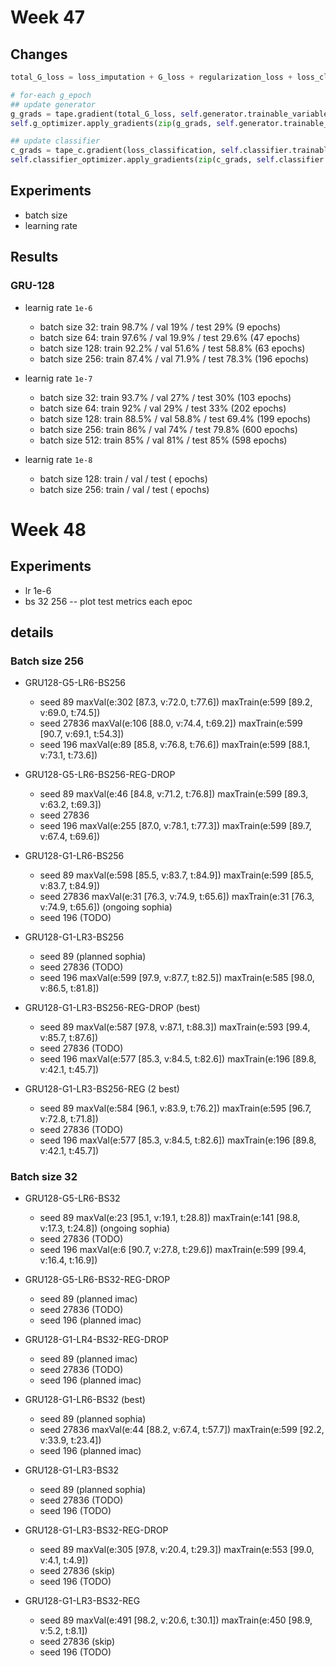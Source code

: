 # Week 47

## Changes

```python
total_G_loss = loss_imputation + G_loss + regularization_loss + loss_classification

# for-each g_epoch
## update generator
g_grads = tape.gradient(total_G_loss, self.generator.trainable_variables)
self.g_optimizer.apply_gradients(zip(g_grads, self.generator.trainable_variables))

## update classifier
c_grads = tape_c.gradient(loss_classification, self.classifier.trainable_variables)
self.classifier_optimizer.apply_gradients(zip(c_grads, self.classifier.trainable_variables))
```

## Experiments

- batch size
- learning rate


## Results
### GRU-128
- learnig rate  `1e-6`

  - batch size 32: train 98.7% / val 19% / test 29% (9 epochs)
  - batch size 64: train 97.6% / val 19.9% / test 29.6% (47 epochs)
  - batch size 128: train 92.2% / val 51.6% / test 58.8% (63 epochs)
  - batch size 256: train 87.4% / val 71.9% / test 78.3% (196 epochs)

- learnig rate  `1e-7`

  - batch size 32: train 93.7% / val 27% / test 30% (103 epochs)
  - batch size 64: train 92% / val 29% / test 33% (202 epochs)
  - batch size 128: train 88.5% / val 58.8% / test 69.4% (199 epochs)
  - batch size 256: train 86% / val 74% / test 79.8% (600 epochs)
  - batch size 512: train 85% / val 81% / test 85% (598 epochs)

- learnig rate  `1e-8`
  
  - batch size 128: train  / val / test ( epochs)
  - batch size 256: train  / val / test ( epochs)
  
# Week 48
## Experiments
- lr 1e-6
- bs 32 256
-- plot test metrics each epoc

## details

### Batch size 256

- GRU128-G5-LR6-BS256
  - seed 89     maxVal(e:302 [87.3, v:72.0, t:77.6]) maxTrain(e:599 [89.2, v:69.0, t:74.5])
  - seed 27836  maxVal(e:106 [88.0, v:74.4, t:69.2]) maxTrain(e:599 [90.7, v:69.1, t:54.3])
  - seed 196    maxVal(e:89 [85.8, v:76.8, t:76.6]) maxTrain(e:599 [88.1, v:73.1, t:73.6])

- GRU128-G5-LR6-BS256-REG-DROP
  - seed 89     maxVal(e:46 [84.8, v:71.2, t:76.8]) maxTrain(e:599 [89.3, v:63.2, t:69.3])
  - seed 27836  
  - seed 196    maxVal(e:255 [87.0, v:78.1, t:77.3]) maxTrain(e:599 [89.7, v:67.4, t:69.6])

- GRU128-G1-LR6-BS256
  - seed 89     maxVal(e:598 [85.5, v:83.7, t:84.9]) maxTrain(e:599 [85.5, v:83.7, t:84.9])
  - seed 27836  maxVal(e:31 [76.3, v:74.9, t:65.6]) maxTrain(e:31 [76.3, v:74.9, t:65.6]) (ongoing sophia)
  - seed 196 (TODO)

- GRU128-G1-LR3-BS256
  - seed 89 (planned sophia)
  - seed 27836 (TODO)
  - seed 196    maxVal(e:599 [97.9, v:87.7, t:82.5]) maxTrain(e:585 [98.0, v:86.5, t:81.8])

- GRU128-G1-LR3-BS256-REG-DROP (best)
  - seed 89     maxVal(e:587 [97.8, v:87.1, t:88.3]) maxTrain(e:593 [99.4, v:85.7, t:87.6])
  - seed 27836 (TODO)
  - seed 196    maxVal(e:577 [85.3, v:84.5, t:82.6]) maxTrain(e:196 [89.8, v:42.1, t:45.7])

- GRU128-G1-LR3-BS256-REG (2 best)
  - seed 89     maxVal(e:584 [96.1, v:83.9, t:76.2]) maxTrain(e:595 [96.7, v:72.8, t:71.8])
  - seed 27836 (TODO)
  - seed 196    maxVal(e:577 [85.3, v:84.5, t:82.6]) maxTrain(e:196 [89.8, v:42.1, t:45.7])

### Batch size 32

- GRU128-G5-LR6-BS32
  - seed 89     maxVal(e:23 [95.1, v:19.1, t:28.8]) maxTrain(e:141 [98.8, v:17.3, t:24.8]) (ongoing sophia)
  - seed 27836 (TODO)
  - seed 196    maxVal(e:6 [90.7, v:27.8, t:29.6]) maxTrain(e:599 [99.4, v:16.4, t:16.9])

- GRU128-G5-LR6-BS32-REG-DROP
  - seed 89 (planned imac)
  - seed 27836 (TODO)
  - seed 196 (planned imac)

- GRU128-G1-LR4-BS32-REG-DROP
  - seed 89 (planned imac)
  - seed 27836 (TODO)
  - seed 196 (planned imac)

- GRU128-G1-LR6-BS32 (best)
  - seed 89 (planned sophia)
  - seed 27836  maxVal(e:44 [88.2, v:67.4, t:57.7]) maxTrain(e:599 [92.2, v:33.9, t:23.4])
  - seed 196 (planned imac)

- GRU128-G1-LR3-BS32
  - seed 89 (planned sophia)
  - seed 27836 (TODO)
  - seed 196 (TODO)

- GRU128-G1-LR3-BS32-REG-DROP
  - seed 89     maxVal(e:305 [97.8, v:20.4, t:29.3]) maxTrain(e:553 [99.0, v:4.1, t:4.9])
  - seed 27836 (skip)
  - seed 196 (TODO)

- GRU128-G1-LR3-BS32-REG
  - seed 89     maxVal(e:491 [98.2, v:20.6, t:30.1]) maxTrain(e:450 [98.9, v:5.2, t:8.1])
  - seed 27836 (skip)
  - seed 196 (TODO)


